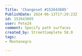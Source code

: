 ```yaml
---
Title: 'Changeset #152643605'
PublishDate: 2024-06-13T17:29:23Z
id: 152643605
user: Pete24
comment: Specify path surfaces
created_by: StreetComplete 58.0
tags:
- Montenegro

---
```

